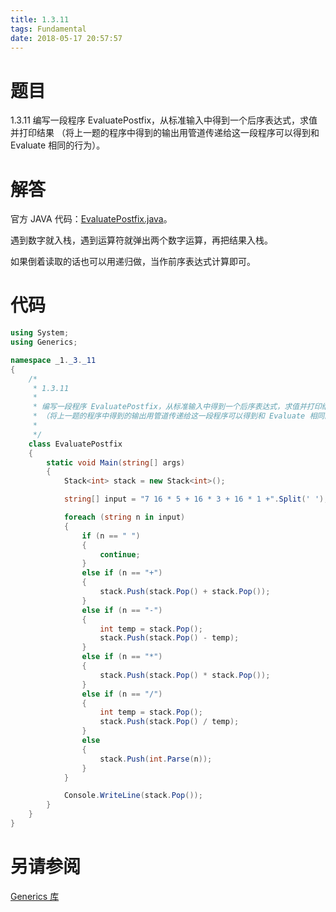 ```yaml
---
title: 1.3.11
tags: Fundamental
date: 2018-05-17 20:57:57
---
```


# 题目

1.3.11
编写一段程序 EvaluatePostfix，从标准输入中得到一个后序表达式，求值并打印结果
（将上一题的程序中得到的输出用管道传递给这一段程序可以得到和 Evaluate 相同的行为）。

# 解答

官方 JAVA 代码：[EvaluatePostfix.java](http://algs4.cs.princeton.edu/13stacks/EvaluatePostfix.java.html)。

遇到数字就入栈，遇到运算符就弹出两个数字运算，再把结果入栈。

如果倒着读取的话也可以用递归做，当作前序表达式计算即可。

# 代码

```csharp
using System;
using Generics;

namespace _1._3._11
{
    /*
     * 1.3.11
     * 
     * 编写一段程序 EvaluatePostfix，从标准输入中得到一个后序表达式，求值并打印结果
     * （将上一题的程序中得到的输出用管道传递给这一段程序可以得到和 Evaluate 相同的行为）。
     * 
     */
    class EvaluatePostfix
    {
        static void Main(string[] args)
        {
            Stack<int> stack = new Stack<int>();

            string[] input = "7 16 * 5 + 16 * 3 + 16 * 1 +".Split(' ');

            foreach (string n in input)
            {
                if (n == " ")
                {
                    continue;
                }
                else if (n == "+")
                {
                    stack.Push(stack.Pop() + stack.Pop());
                }
                else if (n == "-")
                {
                    int temp = stack.Pop();
                    stack.Push(stack.Pop() - temp);
                }
                else if (n == "*")
                {
                    stack.Push(stack.Pop() * stack.Pop());
                }
                else if (n == "/")
                {
                    int temp = stack.Pop();
                    stack.Push(stack.Pop() / temp);
                }
                else
                {
                    stack.Push(int.Parse(n));
                }
            }

            Console.WriteLine(stack.Pop());
        }
    }
}
```

# 另请参阅

[Generics 库](https://github.com/ikesnowy/Algorithms-4th-Edition-in-Csharp/tree/master/1%20Fundamental/1.3/Generics)